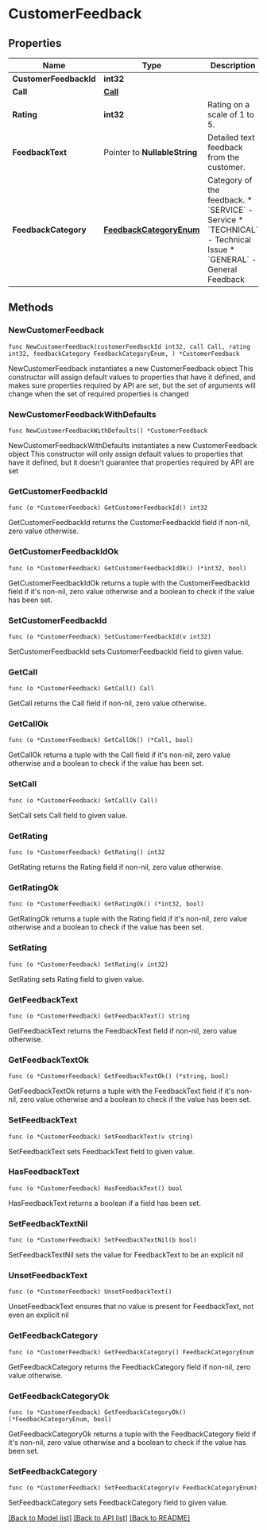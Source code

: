 # CustomerFeedback

## Properties

Name | Type | Description | Notes
------------ | ------------- | ------------- | -------------
**CustomerFeedbackId** | **int32** |  | [readonly] 
**Call** | [**Call**](Call.md) |  | [readonly] 
**Rating** | **int32** | Rating on a scale of 1 to 5. | 
**FeedbackText** | Pointer to **NullableString** | Detailed text feedback from the customer. | [optional] 
**FeedbackCategory** | [**FeedbackCategoryEnum**](FeedbackCategoryEnum.md) | Category of the feedback.  * &#x60;SERVICE&#x60; - Service * &#x60;TECHNICAL&#x60; - Technical Issue * &#x60;GENERAL&#x60; - General Feedback | 

## Methods

### NewCustomerFeedback

`func NewCustomerFeedback(customerFeedbackId int32, call Call, rating int32, feedbackCategory FeedbackCategoryEnum, ) *CustomerFeedback`

NewCustomerFeedback instantiates a new CustomerFeedback object
This constructor will assign default values to properties that have it defined,
and makes sure properties required by API are set, but the set of arguments
will change when the set of required properties is changed

### NewCustomerFeedbackWithDefaults

`func NewCustomerFeedbackWithDefaults() *CustomerFeedback`

NewCustomerFeedbackWithDefaults instantiates a new CustomerFeedback object
This constructor will only assign default values to properties that have it defined,
but it doesn't guarantee that properties required by API are set

### GetCustomerFeedbackId

`func (o *CustomerFeedback) GetCustomerFeedbackId() int32`

GetCustomerFeedbackId returns the CustomerFeedbackId field if non-nil, zero value otherwise.

### GetCustomerFeedbackIdOk

`func (o *CustomerFeedback) GetCustomerFeedbackIdOk() (*int32, bool)`

GetCustomerFeedbackIdOk returns a tuple with the CustomerFeedbackId field if it's non-nil, zero value otherwise
and a boolean to check if the value has been set.

### SetCustomerFeedbackId

`func (o *CustomerFeedback) SetCustomerFeedbackId(v int32)`

SetCustomerFeedbackId sets CustomerFeedbackId field to given value.


### GetCall

`func (o *CustomerFeedback) GetCall() Call`

GetCall returns the Call field if non-nil, zero value otherwise.

### GetCallOk

`func (o *CustomerFeedback) GetCallOk() (*Call, bool)`

GetCallOk returns a tuple with the Call field if it's non-nil, zero value otherwise
and a boolean to check if the value has been set.

### SetCall

`func (o *CustomerFeedback) SetCall(v Call)`

SetCall sets Call field to given value.


### GetRating

`func (o *CustomerFeedback) GetRating() int32`

GetRating returns the Rating field if non-nil, zero value otherwise.

### GetRatingOk

`func (o *CustomerFeedback) GetRatingOk() (*int32, bool)`

GetRatingOk returns a tuple with the Rating field if it's non-nil, zero value otherwise
and a boolean to check if the value has been set.

### SetRating

`func (o *CustomerFeedback) SetRating(v int32)`

SetRating sets Rating field to given value.


### GetFeedbackText

`func (o *CustomerFeedback) GetFeedbackText() string`

GetFeedbackText returns the FeedbackText field if non-nil, zero value otherwise.

### GetFeedbackTextOk

`func (o *CustomerFeedback) GetFeedbackTextOk() (*string, bool)`

GetFeedbackTextOk returns a tuple with the FeedbackText field if it's non-nil, zero value otherwise
and a boolean to check if the value has been set.

### SetFeedbackText

`func (o *CustomerFeedback) SetFeedbackText(v string)`

SetFeedbackText sets FeedbackText field to given value.

### HasFeedbackText

`func (o *CustomerFeedback) HasFeedbackText() bool`

HasFeedbackText returns a boolean if a field has been set.

### SetFeedbackTextNil

`func (o *CustomerFeedback) SetFeedbackTextNil(b bool)`

 SetFeedbackTextNil sets the value for FeedbackText to be an explicit nil

### UnsetFeedbackText
`func (o *CustomerFeedback) UnsetFeedbackText()`

UnsetFeedbackText ensures that no value is present for FeedbackText, not even an explicit nil
### GetFeedbackCategory

`func (o *CustomerFeedback) GetFeedbackCategory() FeedbackCategoryEnum`

GetFeedbackCategory returns the FeedbackCategory field if non-nil, zero value otherwise.

### GetFeedbackCategoryOk

`func (o *CustomerFeedback) GetFeedbackCategoryOk() (*FeedbackCategoryEnum, bool)`

GetFeedbackCategoryOk returns a tuple with the FeedbackCategory field if it's non-nil, zero value otherwise
and a boolean to check if the value has been set.

### SetFeedbackCategory

`func (o *CustomerFeedback) SetFeedbackCategory(v FeedbackCategoryEnum)`

SetFeedbackCategory sets FeedbackCategory field to given value.



[[Back to Model list]](../README.md#documentation-for-models) [[Back to API list]](../README.md#documentation-for-api-endpoints) [[Back to README]](../README.md)


